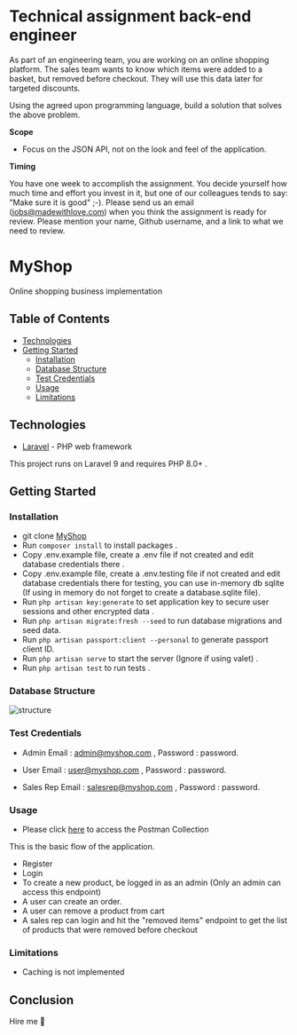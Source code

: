 # Technical assignment back-end engineer

As part of an engineering team, you are working on an online shopping platform. The sales team wants to know which items were added to a basket, but removed before checkout. They will use this data later for targeted discounts.

Using the agreed upon programming language, build a solution that solves the above problem.

**Scope**

-   Focus on the JSON API, not on the look and feel of the application.

**Timing**

You have one week to accomplish the assignment. You decide yourself how much time and effort you invest in it, but one of our colleagues tends to say: "Make sure it is good" ;-). Please send us an email (jobs@madewithlove.com) when you think the assignment is ready for review. Please mention your name, Github username, and a link to what we need to review.

# MyShop

Online shopping business implementation

## Table of Contents

-   [Technologies](#technologies)
-   [Getting Started](#getting-started)
    -   [Installation](#installation)
    -   [Database Structure](#database-structure)
    -   [Test Credentials](#test-credentials)
    -   [Usage](#usage)
    -   [Limitations](#limitations)

## Technologies

-   [Laravel](https://laravel.com/) - PHP web framework

This project runs on Laravel 9 and requires PHP 8.0+ .

## Getting Started

### Installation

-   git clone
    [MyShop](https://github.com/mikkycody/myShopApi.git)
-   Run `composer install` to install packages .
-   Copy .env.example file, create a .env file if not created and edit database credentials there .
-   Copy .env.example file, create a .env.testing file if not created and edit database credentials there for testing, you can use in-memory db sqlite (If using in memory do not forget to create a database.sqlite file).
-   Run `php artisan key:generate` to set application key to secure user sessions and other encrypted data .
-   Run `php artisan migrate:fresh --seed` to run database migrations and seed data.
-   Run `php artisan passport:client --personal` to generate passport client ID.
-   Run `php artisan serve` to start the server (Ignore if using valet) .
-   Run `php artisan test` to run tests .

### Database Structure

![structure](https://res.cloudinary.com/dshz14tzy/image/upload/v1645836478/mikkycody/myshopdbdesign_kbjhak.png)

### Test Credentials

- Admin 
Email : admin@myshop.com , Password : password. 

- User 
Email : user@myshop.com , Password : password. 

- Sales Rep 
Email : salesrep@myshop.com , Password : password. 

### Usage
-   Please click [here](https://documenter.getpostman.com/view/13274153/UVkjwJ77) to access the Postman Collection

This is the basic flow of the application.

- Register
- Login
- To create a new product, be logged in as an admin (Only an admin can access this endpoint)
- A user can create an order.
- A user can remove a product from cart
- A sales rep can login and hit the "removed items" endpoint to get the list of products that were removed before checkout 

### Limitations
- Caching is not implemented

## Conclusion

Hire me 🙂
